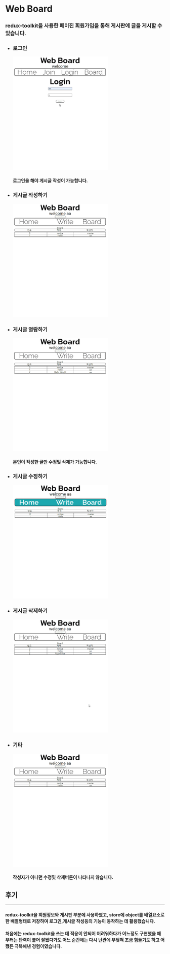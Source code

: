 # Web Board

### redux-toolkit을 사용한 페이진 회원가입을 통해 게시판에 글을 게시할 수 있습니다.

- ### 로그인
    <img src="./Image/login.gif" width="300px"></img>
    #### 로그인을 해야 게시글 작성이 가능합니다.
- ### 게시글 작성하기
    <img src="./Image/write.gif" width="300px"></img>
- ### 게시글 열람하기
    <img src="./Image/read.gif" width="300px"></img>
    #### 본인이 작성한 글만 수정및 삭제가 가능합니다.
- ### 게시글 수정하기
    <img src="./Image/edit2.gif" width="300px"></img>
- ### 게시글 삭제하기
    <img src="./Image/delete.gif" width="300px"></img>
- ### 기타
    <img src="./Image/author.gif" width="300px"></img>
    #### 작성자가 아니면 수정및 삭제버튼이 나타나지 않습니다.

## 후기

---
#### redux-toolkit을 회원정보와 게시판 부분에 사용하였고, store에 object를 배열요소로 한 배열형태로 저장하여 로그인,게시글 작성등의 기능이 동작하는 데 활용했습니다. 
#### 처음에는 redux-toolkit을 쓰는 데 적응이 안되어 어려워하다가 어느정도 구현했을 때 부터는 탄력이 붙어 잘됐다가도 어느 순간에는 다시 난관에 부딪혀 조금 힘들기도 하고 어쨌든 극복해낸 경험이였습니다.